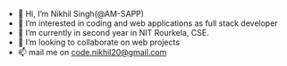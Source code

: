 - 👋 Hi, I’m Nikhil Singh(@AM-SAPP)
- 👀 I’m interested in coding and web applications as full stack developer
- 🌱 I’m currently in second year in NIT Rourkela, CSE.
- 💞️ I’m looking to collaborate on web projects
- 📫 mail me on code.nikhil20@gmail.com

